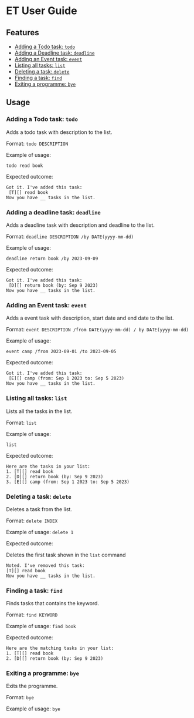 # ET User Guide

## Features 
- [Adding a Todo task: `todo`](https://github.com/alientian/ip/blob/master/docs/README.md#adding-a-todo-task-todo)
- [Adding a Deadline task: `deadline`](https://github.com/alientian/ip/blob/master/docs/README.md#adding-a-deadline-task-deadline)
- [Adding an Event task: `event`](https://github.com/alientian/ip/blob/master/docs/README.md#adding-an-event-task-event)
- [Listing all tasks: `list`](https://github.com/alientian/ip/blob/master/docs/README.md#listing-all-tasks-list)
- [Deleting a task: `delete`](https://github.com/alientian/ip/blob/master/docs/README.md#deleting-a-task-delete)
- [Finding a task: `find`](https://github.com/alientian/ip/blob/master/docs/README.md#finding-a-task-find)
- [Exiting a programme: `bye`](https://github.com/alientian/ip/blob/master/docs/README.md#exiting-a-programme-bye)

## Usage

### Adding a Todo task: `todo`

Adds a todo task with description to the list.

Format: `todo DESCRIPTION`

Example of usage:

`todo read book`

Expected outcome:

```
Got it. I've added this task:
 [T][] read book
Now you have __ tasks in the list.
```
### Adding a deadline task: `deadline`

Adds a deadline task with description and deadline to the list.

Format: `deadline DESCRIPTION /by DATE(yyyy-mm-dd)`

Example of usage:

`deadline return book /by 2023-09-09`

Expected outcome:

```
Got it. I've added this task:
 [D][] return book (by: Sep 9 2023)
Now you have __ tasks in the list.
```

### Adding an Event task: `event`

Adds a event task with description, start date and end date to the list.

Format: `event DESCRIPTION /from DATE(yyyy-mm-dd) / by DATE(yyyy-mm-dd)`

Example of usage:

`event camp /from 2023-09-01 /to 2023-09-05`

Expected outcome:

```
Got it. I've added this task:
 [E][] camp (from: Sep 1 2023 to: Sep 5 2023)
Now you have __ tasks in the list.
```

### Listing all tasks: `list`

Lists all the tasks in the list.

Format: `list`

Example of usage:

`list`

Expected outcome:

```
Here are the tasks in your list:
1. [T][] read book
2. [D][] return book (by: Sep 9 2023)
3. [E][] camp (from: Sep 1 2023 to: Sep 5 2023)
```
### Deleting a task: `delete`

Deletes a task from the list.

Format: `delete INDEX`

Example of usage:
`delete 1`

Expected outcome:

Deletes the first task shown in the `list` command

```
Noted. I've removed this task:
[T][] read book
Now you have __ tasks in the list.
```

### Finding a task: `find`

Finds tasks that contains the keyword.

Format: `find KEYWORD`

Example of usage:
`find book`

Expected outcome:

```
Here are the matching tasks in your list:
1. [T][] read book
2. [D][] return book (by: Sep 9 2023)
```

### Exiting a programme: `bye`

Exits the programme.

Format: `bye`

Example of usage:
`bye`


